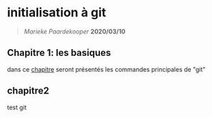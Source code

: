 # initialisation à git

> _Marieke Paardekooper_
> **2020/03/10**

## Chapitre 1: les basiques

dans ce [chapitre](/chapter1.md) seront présentés les commandes principales de "git"
## chapitre2 
test git
